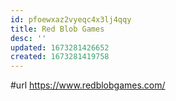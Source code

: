 ```yaml
---
id: pfoewxaz2vyeqc4x3lj4qqy
title: Red Blob Games
desc: ''
updated: 1673281426652
created: 1673281419758
---
```


#url https://www.redblobgames.com/
